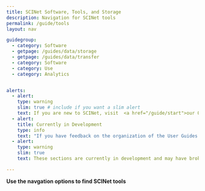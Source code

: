 ```yaml
---
title: SCINet Software, Tools, and Storage
description: Navigation for SCINet tools
permalink: /guide/tools
layout: nav

guidegroup:
  - category: Software
  - getpage: /guides/data/storage
  - getpage: /guides/data/transfer
  - category: Software
  - category: Use
  - category: Analytics


alerts: 
  - alert: 
    type: warning
    slim: true # include if you want a slim alert
    text: If you are new to SCINet, visit  <a href="/guide/start">our Quickstart Guide</a>
  - alert:
    title: Currently in Development
    type: info
    text: "If you have feedback on the organization of the User Guides sections, please email us at <a href='mailto:scinet@usda.gov'>scinet@usda.gov.</a>"
  - alert: 
    type: warning
    slim: true 
    text: These sections are currently in development and may have broken links or missing images.

---
```



**Use the navgation options to find SCINet tools**
